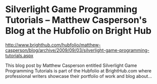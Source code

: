 <!--
id: 184125445
link: http://kevinisom.info/post/184125445/silverlight-game-programming-tutorials-matthew
slug: silverlight-game-programming-tutorials-matthew
date: Thu Sep 10 2009 13:38:13 GMT+1200 (NZST)
raw: {"blog_name":"kevinisom","id":184125445,"post_url":"http://kevinisom.info/post/184125445/silverlight-game-programming-tutorials-matthew","slug":"silverlight-game-programming-tutorials-matthew","type":"link","date":"2009-09-10 01:38:13 GMT","timestamp":1252546693,"state":"published","format":"html","reblog_key":"4BmGwH5r","tags":[],"short_url":"http://tmblr.co/Zw68YyA_OW5","highlighted":[],"feed_item":"http://www.brighthub.com/hubfolio/matthew-casperson/blog/archive/2009/09/03/silverlight-game-programming-tutorials.aspx","from_feed_id":"650234","note_count":0,"title":"Silverlight Game Programming Tutorials – Matthew Casperson's Blog at the Hubfolio on Bright Hub","url":"http://www.brighthub.com/hubfolio/matthew-casperson/blog/archive/2009/09/03/silverlight-game-programming-tutorials.aspx","description":"<p>This blog post by Matthew Casperson entitled Silverlight Game Programming Tutorials is part of the Hubfolio at BrightHub.com where professional writers showcase their portfolio of work and blog about&#8230;</p>"}
publish: 2009-09-010
tags: 
title: Silverlight Game Programming Tutorials – Matthew Casperson's Blog at the Hubfolio on Bright Hub
-->


Silverlight Game Programming Tutorials – Matthew Casperson's Blog at the Hubfolio on Bright Hub
===============================================================================================

<http://www.brighthub.com/hubfolio/matthew-casperson/blog/archive/2009/09/03/silverlight-game-programming-tutorials.aspx>

This blog post by Matthew Casperson entitled Silverlight Game
Programming Tutorials is part of the Hubfolio at BrightHub.com where
professional writers showcase their portfolio of work and blog about…


